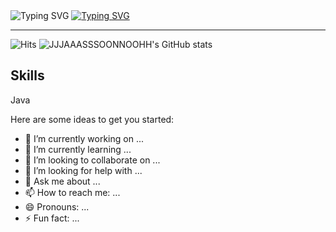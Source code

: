 <img src="https://capsule-render.vercel.app/api?type=soft&height=50&color=timeGradient" alt="Typing SVG" />
<a href="https://git.io/typing-svg"><img src="https://readme-typing-svg.demolab.com?font=Fira+Code&duration=2500&pause=100&color=9F76F7&multiline=true&random=false&width=435&lines=Hello+World!;It's+Soljin+Noh's+Github!" alt="Typing SVG" /></a>
<hr>
<img src="https://hits.seeyoufarm.com/api/count/incr/badge.svg?url=https%3A%2F%2Fgithub.com%2FJJJAAASSSOONNOOHH&count_bg=%2379C83D&title_bg=%23555555&icon=github.svg&icon_color=%23E7E7E7&title=hits&edge_flat=false" alt="Hits">
<img src="https://github-readme-stats.vercel.app/api?username=JJJAAASSSOONNOOHH&include_all_commits=true&theme=nord&hide_border=true&count_private=true" alt="JJJAAASSSOONNOOHH's GitHub stats">

## Skills
<div style="display:flex; flex-direction:row;">
  Java
</div>

Here are some ideas to get you started:

- 🔭 I’m currently working on ...
- 🌱 I’m currently learning ...
- 👯 I’m looking to collaborate on ...
- 🤔 I’m looking for help with ...
- 💬 Ask me about ...
- 📫 How to reach me: ...
- 😄 Pronouns: ...
- ⚡ Fun fact: ...
